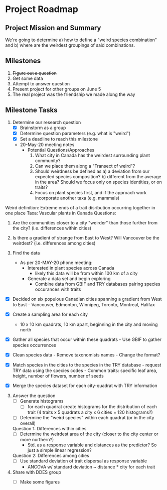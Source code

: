 # Project Roadmap 

## Project Mission and Summary

We're going to determine a) how to define a "weird species combination" and b) where are the weirdest groupings of said combinations.

## Milestones 

1. ~~Figure out a question~~
2. Get some data
3. Attempt to answer question
4. Present project for other groups on June 5
5. The real project was the friendship we made along the way


## Milestone Tasks

1. Determine our research question
   - [x] Brainstorm as a group 
   - [x] Determine question parameters (e.g. what is "weird") 
   - [x] Set a deadline to reach this milestone
   
   - 20-May-20 meeting notes
      - Potential Questions/Approaches
         1. What city in Canada has the weirdest surrounding plant community?
         2. Can we place them along a "Transect of weird"?
         3. Should weirdness be defined as a) a deviation from our expected species composition? b) different from the average in the area? Should we focus only on species identities, or on traits? 
         4. Focus on plant species first, and if the approach work incorporate another taxa (e.g. mammals)
 
Weird definition: Extreme ends of a trait disribution occurring together in one place
Taxa: Vascular plants in Canada
Questions: 
   1. Are the communities closer to a city "weirder" than those further from the city? (i.e. differences within cities)
   2. Is there a gradient of strange from East to West? Will Vancouver be the weirdest? (i.e. differences among cities)
  
2. Find the data
   - As per 20-MAY-20 phone meeting:
      - Interested in plant species across Canada
          - likely this data will be from within 100 km of a city  
      - Generate a data set and begin exploring 
         - Combine data from GBIF and TRY databases pairing species occurances with traits
         
  - [x] Decided on six populous Canadian cities spanning a gradient from West to East
         - Vancouver, Edmonton, Winnipeg, Toronto, Montreal, Halifax
         
  - [x] Create a sampling area for each city
      - 10 x 10 km quadrats, 10 km apart, beginning in the city and moving north
      
  - [x] Gather all species that occur within these quadrats 
        - Use GBIF to gather species occurrences
        
  - [x] Clean species data
         - Remove taxonomists names
         - Change the format?
         
  - [x] Match species in the cities to the species in the TRY database
         - request TRY data using the species codes
         - Common traits: specific leaf area, height, number of flowers, number of seeds
         
   - [x] Merge the species dataset for each city-quadrat with TRY information
  
   
3. Answer the question
   - [ ] Generate histograms
        - [ ] for each quadrat create histograms for the distribution of each trait (4 traits x 5 quadrats a city x 6 cities = 120 histograms?)
   - [ ] Determine the "weird species" within each quadrat (or in the city overall)
   
   Question 1: Differences within cities
   - [ ] Determine the weirdest area of the city (closer to the city center or more northern?)
      - Std. as a response variable and distances as the predictor? So just a simple linear regression?
   
   Question 2: Differences among cities
   - [ ] Use standard deviation of trait dispersal as response variable
      - ANCOVA w/ standard deviation ~ distance * city for each trait
      

4. Share with DDES group
   - [ ] Make some figures
   
   
   
